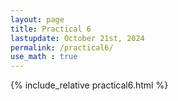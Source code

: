 ```yaml
---
layout: page
title: Practical 6
lastupdate: October 21st, 2024
permalink: /practical6/
use_math : true
---
```


{% include_relative practical6.html %}
